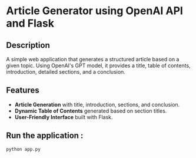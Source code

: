 # Article Generator using OpenAI API and Flask

## Description
A simple web application that generates a structured article based on a given topic. Using OpenAI's GPT model, it provides a title, table of contents, introduction, detailed sections, and a conclusion.

## Features
- **Article Generation** with title, introduction, sections, and conclusion.
- **Dynamic Table of Contents** generated based on section titles.
- **User-Friendly Interface** built with Flask.

## Run the application : 

```
python app.py
```
